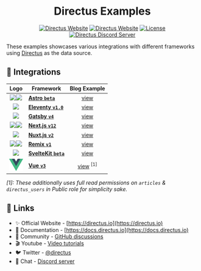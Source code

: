 <h1 align="center">Directus Examples</h1>

<p align="center">
    <a href="https://directus.io"><img src="https://img.shields.io/static/v1?style=flat-square&logo=Directus&logoColor=white&label=Directus&message=directus.io&color=4466ff" alt="Directus Website" /></a>
    <a href="https://docs.directus.io"><img src="https://img.shields.io/static/v1?style=flat-square&label=Docs&message=docs.directus.io&color=05ba8f" alt="Directus Website" /></a>
    <a href="./LICENSE"><img src="https://img.shields.io/static/v1?style=flat-square&label=License&message=MIT&color=62a4e2" alt="License"></a>
    <a href="https://directus.chat"><img src="https://img.shields.io/static/v1?style=flat-square&logo=Discord&logoColor=white&label=Discord&message=Join%20us&color=5865f2" alt="Directus Discord Server" /></a>
 </p>

These examples showcases various integrations with different frameworks using [Directus](https://github.com/directus/directus) as the data source.

## 🔌 Integrations

|                                                                      Logo                                                                      | Framework                                               |    Blog Example    |
| :--------------------------------------------------------------------------------------------------------------------------------------------: | ------------------------------------------------------- | :----------------: |
|  <img height="32" src="./shared/logo/astro.svg#gh-light-mode-only" /><img height="32" src="./shared/logo/astro-dark.svg#gh-dark-mode-only" />  | **[Astro `beta`](https://github.com/withastro/astro)**  |   [view](/astro)   |
|                                              <img height="32" src="./shared/logo/eleventy.svg" />                                              | **[Eleventy `v1.0`](https://github.com/11ty/eleventy)** | [view](/eleventy)  |
|                                               <img height="32" src="./shared/logo/gatsby.svg" />                                               | **[Gatsby `v4`](https://github.com/gatsbyjs/gatsby)**   |  [view](/gatsby)   |
| <img height="32" src="./shared/logo/nextjs.svg#gh-light-mode-only" /><img height="32" src="./shared/logo/nextjs-dark.svg#gh-dark-mode-only" /> | **[Next.js `v12`](https://github.com/vercel/next.js)**  |  [view](/nextjs)   |
|                                               <img height="36" src="./shared/logo/nuxtjs.svg" />                                               | **[Nuxt.js `v2`](https://github.com/nuxt/nuxt.js)**     |  [view](/nuxtjs)   |
|  <img height="32" src="./shared/logo/remix.svg#gh-light-mode-only" /><img height="32" src="./shared/logo/remix-dark.svg#gh-dark-mode-only" />  | **[Remix `v1`](https://github.com/remix-run/remix)**    |   [view](/remix)   |
|                                               <img height="32" src="./shared/logo/svelte.svg" />                                               | **[SvelteKit `beta`](https://github.com/sveltejs/kit)** | [view](/sveltekit) |
|                                                <img height="32" src="./shared/logo/vue.svg" />                                                 | **[Vue `v3`](https://github.com/vuejs/core)**           |  [view](/vue) <sup>[1]</sup>  |

_[1]: These additionally uses full read permissions on `articles` & `directus_users` in Public role for simplicity sake._

## 🔗 Links

- ✨ Official Website - [https://directus.io](https://directus.io)
- 📘 Documentation - [https://docs.directus.io](https://docs.directus.io)
- 👥 Community - [GitHub discussions](https://github.com/directus/directus/discussions)
- 🎬 Youtube - [Video tutorials](https://www.youtube.com/c/DirectusVideos)
- 🐦 Twitter - [@directus](https://twitter.com/directus)
- 💬 Chat - [Discord server](https://directus.chat)